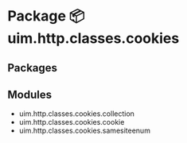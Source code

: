 # Package 📦 uim.http.classes.cookies

## Packages

## Modules
* uim.http.classes.cookies.collection
* uim.http.classes.cookies.cookie
* uim.http.classes.cookies.samesiteenum